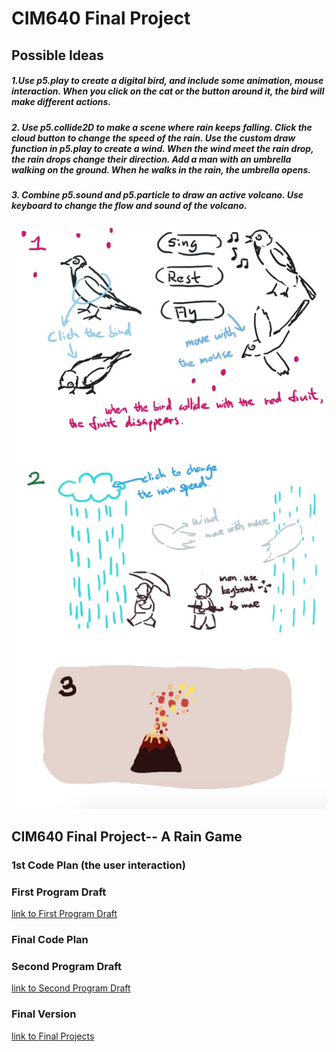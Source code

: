 # CIM640 Final Project 

## Possible Ideas

##### 1.Use p5.play to create a digital bird, and  include some animation, mouse interaction. When you click on the cat or the button around it, the bird will make different actions.
##### 2. Use p5.collide2D to make a scene where rain keeps falling. Click the cloud button to change the speed of the rain. Use the custom draw function in p5.play to create a wind. When the wind meet the rain drop, the rain drops change their direction. Add a man with an umbrella walking on the ground. When he walks in the rain, the umbrella opens.
##### 3. Combine p5.sound and p5.particle to draw an active volcano. Use keyboard to change the flow and sound of the volcano.



![idea image](https://github.com/rhondaqian/CIM640/blob/master/Final/idea1.jpg)

## CIM640 Final Project-- A Rain Game
### 1st Code Plan (the user interaction)
### First Program Draft
[link to First Program Draft](https://rhondaqian.github.io/CIM640/Final/Raingame_V1/)


### Final Code Plan


### Second Program Draft
[link to Second Program Draft](https://rhondaqian.github.io/CIM640/Final/Raingame_V2/)

### Final Version 
[link to Final Projects](https://rhondaqian.github.io/CIM640/Final/Raingame_VFinal/)